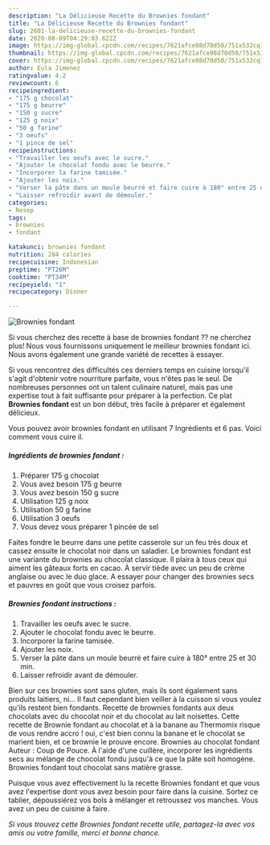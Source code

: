 ```yaml
---
description: "La Délicieuse Recette du Brownies fondant"
title: "La Délicieuse Recette du Brownies fondant"
slug: 2601-la-delicieuse-recette-du-brownies-fondant
date: 2020-08-09T04:29:03.622Z
image: https://img-global.cpcdn.com/recipes/7621afce08d70d50/751x532cq70/brownies-fondant-photo-principale-de-la-recette.jpg
thumbnail: https://img-global.cpcdn.com/recipes/7621afce08d70d50/751x532cq70/brownies-fondant-photo-principale-de-la-recette.jpg
cover: https://img-global.cpcdn.com/recipes/7621afce08d70d50/751x532cq70/brownies-fondant-photo-principale-de-la-recette.jpg
author: Eula Jimenez
ratingvalue: 4.2
reviewcount: 6
recipeingredient:
- "175 g chocolat"
- "175 g beurre"
- "150 g sucre"
- "125 g noix"
- "50 g farine"
- "3 oeufs"
- "1 pince de sel"
recipeinstructions:
- "Travailler les oeufs avec le sucre."
- "Ajouter le chocolat fondu avec le beurre."
- "Incorporer la farine tamisée."
- "Ajouter les noix."
- "Verser la pâte dans un moule beurré et faire cuire à 180° entre 25 et 30 min."
- "Laisser refroidir avant de démouler."
categories:
- Resep
tags:
- brownies
- fondant

katakunci: brownies fondant 
nutrition: 284 calories
recipecuisine: Indonesian
preptime: "PT26M"
cooktime: "PT34M"
recipeyield: "1"
recipecategory: Dinner

---
```



![Brownies fondant](https://img-global.cpcdn.com/recipes/7621afce08d70d50/751x532cq70/brownies-fondant-photo-principale-de-la-recette.jpg)

Si vous cherchez des recette à base de brownies fondant ?? ne cherchez plus! Nous vous fournissons uniquement le meilleur brownies fondant ici. Nous avons également une grande variété de recettes à essayer.

Si vous rencontrez des difficultés ces derniers temps en cuisine lorsqu'il s'agit d'obtenir votre nourriture parfaite, vous n'êtes pas le seul. De nombreuses personnes ont un talent culinaire naturel, mais pas une expertise tout à fait suffisante pour préparer à la perfection. Ce plat <strong> Brownies fondant </strong> est un bon début, très facile à préparer et également délicieux.

<!--inarticleads1-->

Vous pouvez avoir brownies fondant en utilisant 7 Ingrédients et 6 pas. Voici comment vous cuire il.

##### Ingrédients de brownies fondant :

1. Préparer 175 g chocolat
1. Vous avez besoin 175 g beurre
1. Vous avez besoin 150 g sucre
1. Utilisation 125 g noix
1. Utilisation 50 g farine
1. Utilisation 3 oeufs
1. Vous devez vous préparer 1 pincée de sel


Faites fondre le beurre dans une petite casserole sur un feu très doux et cassez ensuite le chocolat noir dans un saladier. Le brownies fondant est une variante du brownies au chocolat classique. Il plaira à tous ceux qui aiment les gâteaux forts en cacao. À servir tiède avec un peu de crème anglaise ou avec le duo glace. A essayer pour changer des brownies secs et pauvres en goût que vous croisez parfois. 

<!--inarticleads2-->

##### Brownies fondant instructions :

1. Travailler les oeufs avec le sucre.
1. Ajouter le chocolat fondu avec le beurre.
1. Incorporer la farine tamisée.
1. Ajouter les noix.
1. Verser la pâte dans un moule beurré et faire cuire à 180° entre 25 et 30 min.
1. Laisser refroidir avant de démouler.


Bien sur ces brownies sont sans gluten, mais ils sont également sans produits laitiers, ni… Il faut cependant bien veiller à la cuisson si vous voulez qu&#39;ils restent bien fondants. Recette de brownies fondants aux deux chocolats avec du chocolat noir et du chocolat au lait noisettes. Cette recette de Brownie fondant au chocolat et à la banane au Thermomix risque de vous rendre accro ! oui, c&#39;est bien connu la banane et le chocolat se marient bien, et ce brownie le prouve encore. Brownies au chocolat fondant Auteur : Coup de Pouce. À l&#39;aide d&#39;une cuillère, incorporer les ingrédients secs au mélange de chocolat fondu jusqu&#39;à ce que la pâte soit homogène. Brownies fondant tout chocolat sans matière grasse. 

<!--inarticleads1-->

<p>
Puisque vous avez effectivement lu la recette Brownies fondant et que vous avez l'expertise dont vous avez besoin pour faire dans la cuisine. Sortez ce tablier, dépoussiérez vos bols à mélanger et retroussez vos manches. Vous avez un peu de cuisine à faire.
</p>

<p>
<i>Si vous trouvez cette Brownies fondant recette utile, partagez-la avec vos amis ou votre famille, merci et bonne chance.</i>
</p>
